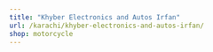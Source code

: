 ```yaml
---
title: "Khyber Electronics and Autos Irfan"
url: /karachi/khyber-electronics-and-autos-irfan/
shop: motorcycle
---
```

